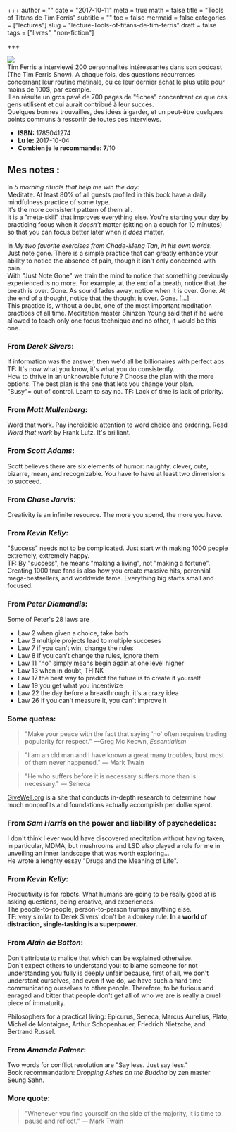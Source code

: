 +++
author = ""
date = "2017-10-11"
meta = true
math = false
title = "Tools of Titans de Tim Ferris"
subtitle = ""
toc = false
mermaid = false
categories = ["lectures"]
slug = "lecture-Tools-of-titans-de-tim-ferris"
draft = false
tags = ["livres", "non-fiction"]

+++

![](https://www.therebeldandy.com/wp-content/uploads/2017/02/Tools-of-Titans-5.jpg)  
Tim Ferris a interviewé 200 personnalités intéressantes dans son podcast (The Tim Ferris Show). A chaque fois, des questions récurrentes concernant leur routine matinale, ou ce leur dernier achat le plus utile pour moins de 100$, par exemple.  
Il en résulte un gros pavé de 700 pages de "fiches" concentrant ce que ces gens utilisent et qui aurait contribué à leur succès.  
Quelques bonnes trouvailles, des idées à garder, et un peut-être quelques points communs à ressortir de toutes ces interviews.   

* __ISBN:__ 1785041274  
* __Lu le:__ 2017-10-04
* __Combien je le recommande: 7__/10  

## Mes notes :

 In _5 morning rituals that help me win the day_:  
 Meditate. At least 80% of all guests profiled in this book have a daily mindfulness practice of some type.  
 It's the more consistent pattern of them all.  
 It is a "meta-skill" that improves everything else. You're starting your day by practicing focus when it _doesn't_ matter (sitting on a couch for 10 minutes) so that you can focus better later when it _does_ matter.  

 In _My two favorite exercises from Chade-Meng Tan, in his own words_.   
 Just note gone. There is a simple practice that can greatly enhance your ability to notice the absence of pain, though it isn't only concerned with pain.  
 With "Just Note Gone" we train the mind to notice that something previously experienced is no more. For example, at the end of a breath, notice that the breath is over. Gone. As sound fades away, notice when it is over. Gone. At the end of a thought, notice that the thought is over. Gone. […]   
 This practice is, without a doubt, one of the most important meditation practices of all time. Meditation master Shinzen Young said that if he were allowed to teach only one focus technique and no other, it would be this one.  

 ### From _Derek Sivers_:
 If information was the answer, then we'd all be billionaires with perfect abs. TF: It's now what you know, it's what you do consistently.  
 How to thrive in an unknowable future ? Choose the plan with the more options. The best plan is the one that lets you change your plan.  
 "Busy"= out of control. Learn to say no. TF: Lack of time is lack of priority.  

### From _Matt Mullenberg_:
 Word that work. Pay increidible attention to word choice and ordering. Read _Word that work_ by Frank Lutz. It's brilliant.  

 ### From _Scott Adams_:
 Scott believes there are six elements of humor: naughty, clever, cute, bizarre, mean, and recognizable. You have to have at least two dimensions to succeed.  

 ### From _Chase Jarvis_:
 Creativity is an infinite resource. The more you spend, the more you have.  

 ### From _Kevin Kelly_:
 "Success" needs not to be complicated. Just start with making 1000 people extremely, extremely happy.  
 TF: By "success", he means "making a living", not "making a fortune". Creating 1000 true fans is also how you create massive hits, perennial mega-bestsellers, and worldwide fame. Everything big starts small and focused.  

### From _Peter Diamandis_:
 Some of Peter's 28 laws are  
 * Law 2 when given a choice, take both
 * Law 3 multiple projects lead to multiple succeses
 * Law 7 if you can't win, change the rules
 * Law 8 if you can't change the rules, ignore them
 * Law 11 "no" simply means begin again at one level higher
 * Law 13 when in doubt, THINK
 * Law 17 the best way to predict the future is to create it yourself
 * Law 19 you get what you incentivize
 * Law 22 the day before a breakthrough, it's a crazy idea
 * Law 26 if you can't measure it, you can't improve it  

### Some quotes:
 >"Make your peace with the fact that saying 'no' often requires trading popularity for respect." —Greg Mc Keown, _Essentialism_ 

 >"I am an old man and I have known a great many troubles, bust most of them never happened." — Mark Twain  

>"He who suffers before it is necessary suffers more than is necessary." — Seneca  

 [GiveWell.org](http://givewell.org) is a site that conducts in-depth research to determine how much nonprofits and foundations actually accomplish per dollar spent.  

### From _Sam Harris_ on the power and liability of psychedelics:
 I don't think I ever would have discovered meditation without having taken, in particular, MDMA, but mushrooms and LSD also played a role for me in unveiling an inner landscape that was worth exploring…  
 He wrote a lenghty essay "Drugs and the Meaning of Life".  

### From _Kevin Kelly_:
 Productivity is for robots. What humans are going to be really good at is asking questions, being creative, and experiences.  
 The people-to-people, person-to-person trumps anything else.  
 TF: very similar to Derek Sivers' don't be a donkey rule. **In a world of distraction, single-tasking is a superpower.**  

### From _Alain de Botton_:
 Don't attribute to malice that which can be explained otherwise.  
 Don't expect others to understand you: to blame someone for not understanding you fully is deeply unfair because, first of all, we don't understant ourselves, and even if we do, we have such a hard time communicating ourselves to other people. Therefore, to be furious and enraged and bitter that people don't get all of who we are is really a cruel piece of immaturity.  

 Philosophers for a practical living: Epicurus, Seneca, Marcus Aurelius, Plato, Michel de Montaigne, Arthur Schopenhauer, Friedrich Nietzche, and Bertrand Russel.  

### From _Amanda Palmer_:
Two words for conflict resolution are "Say less. Just say less."  
Book recommandation: _Dropping Ashes on the Buddha_ by zen master Seung Sahn.  

### More quote:
 >"Whenever you find yourself on the side of the majority, it is time to pause and reflect." — Mark Twain  

